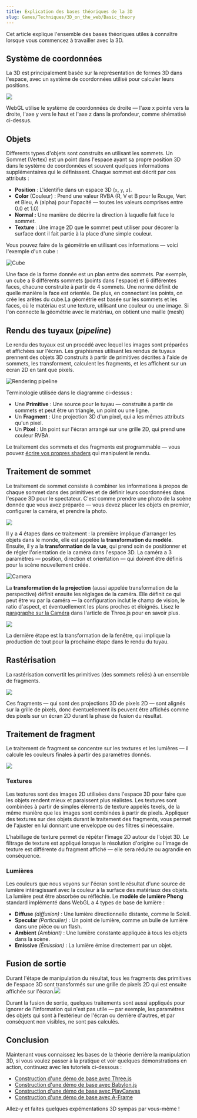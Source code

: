 ```yaml
---
title: Explication des bases théoriques de la 3D
slug: Games/Techniques/3D_on_the_web/Basic_theory
---
```


Cet article explique l'ensemble des bases théoriques utiles à connaître lorsque vous commencez à travailler avec la 3D.

## Système de coordonnées

La 3D est principalement basée sur la représentation de formes 3D dans l'espace, avec un système de coordonnées utilisé pour calculer leurs positions.

![](mdn-games-3d-coordinate-system.png)

WebGL utilise le système de coordonnées de droite — l'axe x pointe vers la droite, l'axe y vers le haut et l'axe z dans la profondeur, comme shématisé ci-dessus.

## Objets

Differents types d'objets sont construits en utilisant les sommets. Un Sommet (Vertex) est un point dans l'espace ayant sa propre position 3D dans le système de coordonnées et souvent quelques informations supplémentaires qui le définissent. Chaque sommet est décrit par ces attributs :

- **Position** : L'identifie dans un espace 3D (`x`, `y`, `z`).
- **Color** (Couleur) : Prend une valeur RVBA (R, V et B pour le Rouge, Vert et Bleu, A (alpha) pour l'opacité — toutes les valeurs comprises entre 0.0 et 1.0)
- **Normal :** Une manière de décrire la direction à laquelle fait face le sommet.
- **Texture** : Une image 2D que le sommet peut utiliser pour décorer la surface dont il fait partie à la place d'une simple couleur.

Vous pouvez faire de la géométrie en utilisant ces informations — voici l'exemple d'un cube :

![Cube](mdn-games-3d-cube.png)

Une face de la forme donnée est un plan entre des sommets. Par exemple, un cube a 8 différents sommets (points dans l'espace) et 6 différentes faces, chacune construite à partir de 4 sommets. Une norme définit de quelle manière la face est orientée. De plus, en connectant les points, on crée les arêtes du cube.La géométrie est basée sur les sommets et les faces, où le matériau est une texture, utilisant une couleur ou une image. Si l'on connecte la géométrie avec le matériau, on obtient une maille (mesh)

## Rendu des tuyaux (_pipeline_)

Le rendu des tuyaux est un procédé avec lequel les images sont préparées et affichées sur l'écran. Les graphismes utilisant les rendus de tuyaux prennent des objets 3D construits à partir de primitives décrites à l'aide de sommets, les transforment, calculent les fragments, et les affichent sur un écran 2D en tant que pixels.

![Rendering pipeline](mdn-games-3d-rendering-pipeline.png)

Terminologie utilisée dans le diagramme ci-dessus :

- Une **Primitive** : Une source pour le tuyau — construite à partir de sommets et peut être un triangle, un point ou une ligne.
- Un **Fragment** : Une projection 3D d'un pixel, qui a les mêmes attributs qu'un pixel.
- Un **Pixel** : Un point sur l'écran arrangé sur une grille 2D, qui prend une couleur RVBA.

Le traitement des sommets et des fragments est programmable — vous pouvez [écrire vos propres shaders](/fr/docs/Games/Techniques/3D_on_the_web/GLSL_Shaders) qui manipulent le rendu.

## Traitement de sommet

Le traitement de sommet consiste à combiner les informations à propos de chaque sommet dans des primitives et de définir leurs coordonnées dans l'espace 3D pour le spectateur. C'est comme prendre une photo de la scène donnée que vous avez préparée — vous devez placer les objets en premier, configurer la caméra, et prendre la photo.

![](mdn-games-3d-vertex-processing.png)

Il y a 4 étapes dans ce traitement : la première implique d'arranger les objets dans le monde, elle est appelée la **transformation du modèle**. Ensuite, il y a la **transformation de la vue**, qui prend soin de positionner et de régler l'orientation de la caméra dans l'espace 3D. La caméra a 3 paramètres — position, direction et orientation — qui doivent être définis pour la scène nouvellement créée.

![Camera](mdn-games-3d-camera.png)

La **transformation de la projection** (aussi appelée transformation de la perspective) définit ensuite les réglages de la caméra. Elle définit ce qui peut être vu par la caméra — la configuration inclut le champ de vision, le ratio d'aspect, et éventuellement les plans proches et éloignés. Lisez le [paragraphe sur la Caméra](/fr/docs/Games/Techniques/3D_on_the_web/Building_up_a_basic_demo_with_Three.js#camera) dans l'article de Three.js pour en savoir plus.

![](mdn-games-3d-camera-settings.png)

La dernière étape est la transformation de la fenêtre, qui implique la production de tout pour la prochaine étape dans le rendu du tuyau.

## Rastérisation

La rastérisation convertit les primitives (des sommets reliés) à un ensemble de fragments.

![](mdn-games-3d-rasterization.png)

Ces fragments — qui sont des projections 3D de pixels 2D — sont alignés sur la grille de pixels, donc éventuellement ils peuvent être affichés comme des pixels sur un écran 2D durant la phase de fusion du résultat.

## Traitement de fragment

Le traitement de fragment se concentre sur les textures et les lumières — il calcule les couleurs finales à partir des paramètres donnés.

![](mdn-games-3d-fragment-processing.png)

### Textures

Les textures sont des images 2D utilisées dans l'espace 3D pour faire que les objets rendent mieux et paraissent plus réalistes. Les textures sont combinées à partir de simples éléments de texture appelés texels, de la même manière que les images sont combinées à partir de pixels. Appliquer des textures sur des objets durant le traitement des fragments, vous permet de l'ajuster en lui donnant une enveloppe ou des filtres si nécessaire.

L'habillage de texture permet de répéter l'image 2D autour de l'objet 3D. Le filtrage de texture est appliqué lorsque la résolution d'origine ou l'image de texture est différente du fragment affiché — elle sera réduite ou agrandie en conséquence.

### Lumières

Les couleurs que nous voyons sur l'écran sont le résultat d'une source de lumière intéragissant avec la couleur à la surface des matériaux des objets. La lumière peut être absorbée ou réfléchie. Le **modèle de lumière Phong** standard implémenté dans WebGL a 4 types de base de lumière :

- **Diffuse** _(diffusion)_ : Une lumière directionnelle distante, comme le Soleil.
- **Specular** _(Particulier)_ : Un point de lumière, comme un bulle de lumière dans une pièce ou un flash.
- **Ambient** _(Ambiant)_ : Une lumière constante appliquée à tous les objets dans la scène.
- **Emissive** _(Émission)_ : La lumière émise directement par un objet.

## Fusion de sortie

Durant l'étape de manipulation du résultat, tous les fragments des primitives de l'espace 3D sont transformés sur une grille de pixels 2D qui est ensuite affichée sur l'écran.![](mdn-games-3d-output-merging.png)

Durant la fusion de sortie, quelques traitements sont aussi appliqués pour ignorer de l'information qui n'est pas utile — par exemple, les paramètres des objets qui sont à l'extérieur de l'écran ou derrière d'autres, et par conséquent non visibles, ne sont pas calculés.

## Conclusion

Maintenant vous connaissez les bases de la théorie derrière la manipulation 3D, si vous voulez passer à la pratique et voir quelques démonstrations en action, continuez avec les tutoriels ci-dessous :

- [Construction d'une démo de base avec Three.js](/fr/docs/Games/Techniques/3D_on_the_web/Building_up_a_basic_demo_with_Three.js)
- [Construction d'une démo de base avec Babylon.js](/fr/docs/Games/Techniques/3D_on_the_web/Building_up_a_basic_demo_with_Babylon.js)
- [Construction d'une démo de base avec PlayCanvas](/fr/docs/Games/Techniques/3D_on_the_web/Building_up_a_basic_demo_with_PlayCanvas)
- [Construction d'une démo de base avec A-Frame](/fr/docs/Games/Techniques/3D_on_the_web/Building_up_a_basic_demo_with_A-Frame)

Allez-y et faites quelques expémentations 3D sympas par vous-même !
